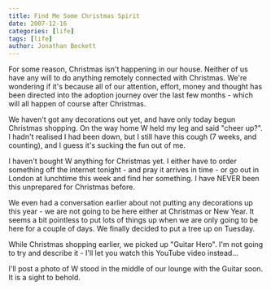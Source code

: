 ```yaml
---
title: Find Me Some Christmas Spirit
date: 2007-12-16
categories: [life]
tags: [life]
author: Jonathan Beckett
---
```


For some reason, Christmas isn't happening in our house. Neither of us have any will to do anything remotely connected with Christmas. We're wondering if it's because all of our attention, effort, money and thought has been directed into the adoption journey over the last few months - which will all happen of course after Christmas.

We haven't got any decorations out yet, and have only today begun Christmas shopping. On the way home W held my leg and said "cheer up?". I hadn't realised I had been down, but I still have this cough (7 weeks, and counting), and I guess it's sucking the fun out of me.

I haven't bought W anything for Christmas yet. I either have to order something off the internet tonight - and pray it arrives in time - or go out in London at lunchtime this week and find her something. I have NEVER been this unprepared for Christmas before.

We even had a conversation earlier about not putting any decorations up this year - we are not going to be here either at Christmas or New Year. It seems a bit pointless to put lots of things up when we are only going to be here for a couple of days. We finally decided to put a tree up on Tuesday.

While Christmas shopping earlier, we picked up "Guitar Hero". I'm not going to try and describe it - I'll let you watch this YouTube video instead...

I'll post a photo of W stood in the middle of our lounge with the Guitar soon. It is a sight to behold.